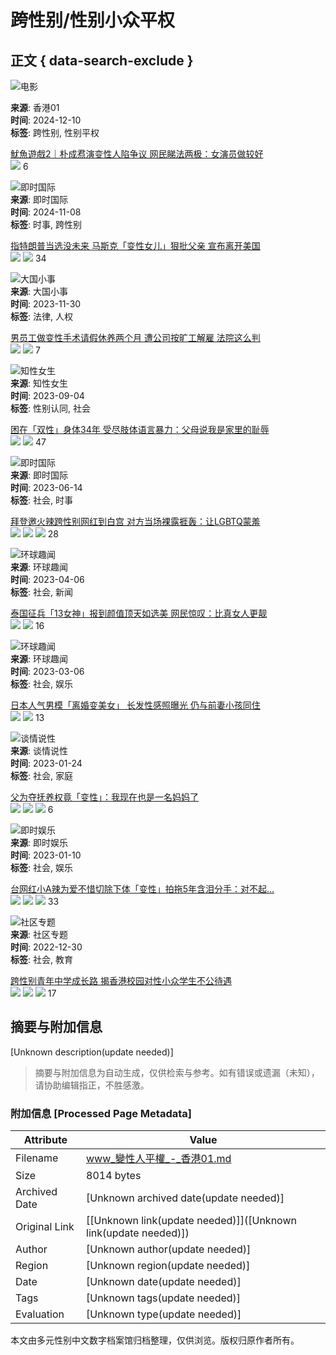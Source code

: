 # 跨性别/性别小众平权

## 正文 { data-search-exclude }


![电影](https://cdn.hk01.com/di/media/images/dw/20201124/407945321474166784189526.jpeg/nSO7BCsar_-v6KU6RG1M0E4ix3X-Qu4nYeFRnGHhUZw)

**来源**: 香港01  
**时间**: 2024-12-10  
**标签**: 跨性别, 性别平权

[魷魚遊戲2｜朴成焄演变性人陷争议 网民睇法两极：女演员做较好](https://www.hk01.com/%E9%9B%BB%E5%BD%B1/1083192/%E9%AD%B7%E9%AD%9A%E9%81%8A%E6%88%B22-%E6%9C%B4%E6%88%90%E7%84%84%E6%BC%94%E8%AE%8A%E6%80%A7%E4%BA%BA%E9%99%B7%E7%88%AD%E8%AD%B0-%E7%B6%B2%E6%B0%91%E7%9D%87%E6%B3%95%E5%85%A9%E6%A5%B5-%E5%A5%B3%E6%BC%94%E5%93%A1%E5%81%9A%E8%BC%83%E5%A5%BD)  
![](https://social-reaction-api.hk01.com/static/images/social-reaction-like.png) 6

![即时国际](https://cdn.hk01.com/di/media/images/dw/20201125/408227683839774720096251.png/ScxTeV2WCrObm45OUvrYMlnYDo46wQlqpPf-bKT3_mw)  
**来源**: 即时国际  
**时间**: 2024-11-08  
**标签**: 时事, 跨性别

[指特朗普当选没未来 马斯克「变性女儿」狠批父亲 宣布离开美国](https://www.hk01.com/%E5%8D%B3%E6%99%82%E5%9C%8B%E9%9A%9B/1074052/%E7%BE%8E%E5%9C%8B%E5%A4%A7%E9%81%B8-%E6%89%B9%E7%88%B6%E5%8A%A9%E7%89%B9%E6%9C%97%E6%99%AE%E7%95%B6%E9%81%B8-%E9%A6%AC%E6%96%AF%E5%85%8B%E8%AE%8A%E6%80%A7%E5%A5%B3%E5%85%92vivian%E5%AE%A3%E5%B8%83%E9%9B%A2%E9%96%8B%E7%BE%8E%E5%9C%8B)  
![](https://social-reaction-api.hk01.com/static/images/social-reaction-like.png) ![](https://social-reaction-api.hk01.com/static/images/social-reaction-laugh.png) 34

![大国小事](https://cdn.hk01.com/di/media/images/dw/20201125/408227633252274176150476.png/UybVDNwHnFf4UdCJXjKTL2mGyQ6f5SUU2cyM39nMjN8)  
**来源**: 大国小事  
**时间**: 2023-11-30  
**标签**: 法律, 人权

[男员工做变性手术请假休养两个月 遭公司按旷工解雇 法院这么判](https://www.hk01.com/%E5%A4%A7%E5%9C%8B%E5%B0%8F%E4%BA%8B/966744/%E7%94%B7%E5%93%A1%E5%B7%A5%E5%81%9A%E8%AE%8A%E6%80%A7%E6%89%8B%E8%A1%93%E8%AB%8B%E5%81%87%E4%BC%91%E9%A4%8A%E5%85%A9%E5%80%8B%E6%9C%88-%E9%81%AD%E5%85%AC%E5%8F%B8%E6%8C%89%E6%9B%A0%E5%B7%A5%E8%A7%A3%E5%83%B1-%E6%B3%95%E9%99%A2%E5%92%81%E5%88%A4)  
![](https://social-reaction-api.hk01.com/static/images/social-reaction-like.png) ![](https://social-reaction-api.hk01.com/static/images/social-reaction-laugh.png) 7

![知性女生](https://cdn.hk01.com/di/media/images/dw/20201124/407941813479936000310592.png/W0LJ8Wo3DBKQyTrhvjGzv_We-O7ZmP7TniWId54liHc)  
**来源**: 知性女生  
**时间**: 2023-09-04  
**标签**: 性别认同, 社会

[困在「双性」身体34年 受尽肢体语言暴力：父母说我是家里的耻辱](https://www.hk01.com/%E7%9F%A5%E6%80%A7%E5%A5%B3%E7%94%9F/935840/%E5%9B%B0%E5%9C%A8-%E9%9B%99%E6%80%A7-%E8%BA%AB%E9%AB%9434%E5%B9%B4-%E5%8F%97%E7%9B%A1%E8%82%A2%E9%AB%94%E8%AA%9E%E8%A8%80%E6%9A%B4%E5%8A%9B-%E7%88%B6%E6%AF%8D%E8%AA%AC%E6%88%91%E6%98%AF%E5%AE%B6%E8%A3%8F%E7%9A%84%E6%81%A5%E8%BE%B1)  
![](https://social-reaction-api.hk01.com/static/images/social-reaction-like.png) ![](https://social-reaction-api.hk01.com/static/images/social-reaction-sad.png) 47

![即时国际](https://cdn.hk01.com/di/media/images/dw/20201125/408227683839774720096251.png/ScxTeV2WCrObm45OUvrYMlnYDo46wQlqpPf-bKT3_mw)  
**来源**: 即时国际  
**时间**: 2023-06-14  
**标签**: 社会, 时事

[拜登邀火辣跨性别网红到白宫 对方当场裸露捱轰：让LGBTQ蒙羞](https://www.hk01.com/%E5%8D%B3%E6%99%82%E5%9C%8B%E9%9A%9B/908740/%E6%8B%9C%E7%99%BB%E9%82%80%E7%81%AB%E8%BE%A3%E8%B7%A8%E6%80%A7%E5%88%A5%E7%B6%B2%E7%B4%85%E5%88%B0%E7%99%BD%E5%AE%AE-%E5%B0%8D%E6%96%B9%E7%95%B6%E5%A0%B4%E8%A3%B8%E9%9C%B2%E6%8D%B1%E8%BD%9F-%E8%AE%93lgbtq%E8%92%99%E7%BE%9E)  
![](https://social-reaction-api.hk01.com/static/images/social-reaction-laugh.png) ![](https://social-reaction-api.hk01.com/static/images/social-reaction-like.png) ![](https://social-reaction-api.hk01.com/static/images/social-reaction-angry.png) 28

![环球趣闻](https://cdn.hk01.com/di/media/images/dw/20201125/408227683839774720096251.png/ScxTeV2WCrObm45OUvrYMlnYDo46wQlqpPf-bKT3_mw)  
**来源**: 环球趣闻  
**时间**: 2023-04-06  
**标签**: 社会, 新闻

[泰国征兵「13女神」报到颜值顶天如选美 网民惊叹：比真女人更靓](https://www.hk01.com/%E7%92%B0%E7%90%83%E8%B6%A3%E8%81%9E/885336/%E6%B3%B0%E5%9C%8B%E5%BE%B5%E5%85%B5-13%E5%A5%B3%E7%A5%9E-%E5%A0%B1%E5%88%B0%E9%A1%8F%E5%80%BC%E9%A0%82%E5%A4%A9%E5%A6%82%E9%81%B8%E7%BE%8E-%E7%B6%B2%E6%B0%91%E9%A9%9A%E5%98%86-%E6%AF%94%E7%9C%9F%E5%A5%B3%E4%BA%BA%E6%9B%B4%E9%9D%9A)  
![](https://social-reaction-api.hk01.com/static/images/social-reaction-like.png) ![](https://social-reaction-api.hk01.com/static/images/social-reaction-laugh.png) 16

![环球趣闻](https://cdn.hk01.com/di/media/images/dw/20201125/408227683839774720096251.png/ScxTeV2WCrObm45OUvrYMlnYDo46wQlqpPf-bKT3_mw)  
**来源**: 环球趣闻  
**时间**: 2023-03-06  
**标签**: 社会, 娱乐

[日本人气男模「离婚变美女」 长发性感照曝光 仍与前妻小孩同住](https://www.hk01.com/%E7%92%B0%E7%90%83%E8%B6%A3%E8%81%9E/874079/%E6%97%A5%E6%9C%AC%E4%BA%BA%E6%B0%A3%E7%94%B7%E6%A8%A1-%E9%9B%A2%E5%A9%9A%E8%AE%8A%E7%BE%8E%E5%A5%B3-%E9%95%B7%E9%AB%AE%E6%80%A7%E6%84%9F%E7%85%A7%E6%9B%9D%E5%85%89-%E4%BB%8D%E8%88%87%E5%89%8D%E5%A6%BB%E5%B0%8F%E5%AD%A9%E5%90%8C%E4%BD%8F)  
![](https://social-reaction-api.hk01.com/static/images/social-reaction-like.png) ![](https://social-reaction-api.hk01.com/static/images/social-reaction-laugh.png) 13

![谈情说性](https://cdn.hk01.com/di/media/images/dw/20201124/407941813479936000310592.png/W0LJ8Wo3DBKQyTrhvjGzv_We-O7ZmP7TniWId54liHc)  
**来源**: 谈情说性  
**时间**: 2023-01-24  
**标签**: 社会, 家庭

[父为夺抚养权竟「变性」：我现在也是一名妈妈了](https://www.hk01.com/%E8%AB%87%E6%83%85%E8%AA%AA%E6%80%A7/858169/%E7%88%B6%E7%82%BA%E5%A5%AA%E6%92%AB%E9%A4%8A%E6%AC%8A%E7%AB%9F-%E8%AE%8A%E6%80%A7-%E6%88%91%E7%8F%BE%E5%9C%A8%E4%B9%9F%E6%98%AF%E4%B8%80%E5%90%8D%E5%AA%BD%E5%AA%BD%E4%BA%86)  
![](https://social-reaction-api.hk01.com/static/images/social-reaction-like.png) ![](https://social-reaction-api.hk01.com/static/images/social-reaction-laugh.png) ![](https://social-reaction-api.hk01.com/static/images/social-reaction-sad.png) 6

![即时娱乐](https://cdn.hk01.com/di/media/images/dw/20201124/407945087545249792753410.png/6g9HK_tPl2hkpQyWd-TmAqrYmsrCyPETEqRKXBKkSlw)  
**来源**: 即时娱乐  
**时间**: 2023-01-10  
**标签**: 社会, 娱乐

[台网红小A辣为爱不惜切除下体「变性」拍拖5年含泪分手：对不起…](https://www.hk01.com/%E5%8D%B3%E6%99%82%E5%A8%9B%E6%A8%82/855678/%E5%8F%B0%E7%B6%B2%E7%B4%85%E5%B0%8Fa%E8%BE%A3%E7%82%BA%E6%84%9B%E4%B8%8D%E6%83%9C%E5%88%87%E9%99%A4%E4%B8%8B%E9%AB%94-%E8%AE%8A%E6%80%A7-%E6%8B%8D%E6%8B%965%E5%B9%B4%E5%90%AB%E6%B7%9A%E5%88%86%E6%89%8B-%E5%B0%8D%E4%B8%8D%E8%B5%B7)  
![](https://social-reaction-api.hk01.com/static/images/social-reaction-like.png) ![](https://social-reaction-api.hk01.com/static/images/social-reaction-laugh.png) ![](https://social-reaction-api.hk01.com/static/images/social-reaction-angry.png) 33

![社区专题](https://cdn.hk01.com/di/media/images/dw/20201125/408227914820096000156473.png/Tr5b4awsE2lDrGj3zO5LegNr4GHunfLjdpBk9naQZPY)  
**来源**: 社区专题  
**时间**: 2022-12-30  
**标签**: 社会, 教育

[跨性别青年中学成长路 揭香港校园对性小众学生不公待遇](https://www.hk01.com/%E7%A4%BE%E5%8D%80%E5%B0%88%E9%A1%8C/848843/%E8%B7%A8%E6%80%A7%E5%88%A5%E9%9D%92%E5%B9%B4%E4%B8%AD%E5%AD%B8%E6%88%90%E9%95%B7%E8%B7%AF-%E6%8F%AD%E9%A6%99%E6%B8%AF%E6%A0%A1%E5%9C%92%E5%B0%8D%E6%80%A7%E5%B0%8F%E7%9C%BE%E5%AD%B8%E7%94%9F%E4%B8%8D%E5%85%AC%E5%BE%85%E9%81%87)  
![](https://social-reaction-api.hk01.com/static/images/social-reaction-like.png) ![](https://social-reaction-api.hk01.com/static/images/social-reaction-angry.png) ![](https://social-reaction-api.hk01.com/static/images/social-reaction-sad.png) 17
<!-- tcd_original_link https://www.hk01.com/tag/5282 -->


## 摘要与附加信息

<!-- tcd_abstract -->
[Unknown description(update needed)]
<!-- tcd_abstract_end -->

> 摘要与附加信息为自动生成，仅供检索与参考。如有错误或遗漏（未知），请协助编辑指正，不胜感激。

### 附加信息 [Processed Page Metadata]

| Attribute       | Value                                  |
|-----------------|----------------------------------------|
| Filename        | www_變性人平權_-_香港01.md                             |
| Size            | 8014 bytes                           |
| Archived Date   | [Unknown archived date(update needed)]                             |
| Original Link   | [[Unknown link(update needed)]]([Unknown link(update needed)])                       |
| Author          | [Unknown author(update needed)]                               |
| Region          | [Unknown region(update needed)]                               |
| Date            | [Unknown date(update needed)]                                 |
| Tags            | [Unknown tags(update needed)]                                 |
| Evaluation            | [Unknown type(update needed)]                                 |
<!-- tcd_table_end -->

本文由多元性别中文数字档案馆归档整理，仅供浏览。版权归原作者所有。
